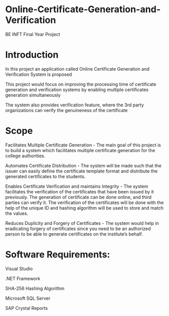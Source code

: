 # Online-Certificate-Generation-and-Verification
BE INFT Final Year Project 

# Introduction

In this project an application called Online Certificate Generation and Verification System is proposed

This project would focus on improving the processing time of certificate generation and verification systems by enabling multiple certificates generation simultaneously

The system also provides verification feature, where the 3rd party organizations can verify the genuineness of the certificate

# Scope

Facilitates Multiple Certificate Generation - The main goal of this project is to build a system which facilitates multiple certificate generation for the college authorities. ​

Automates Certificate Distribution - The system will be made such that the issuer can easily define the certificate template format and distribute the generated certificates to the students. ​

Enables Certificate Verification and maintains Integrity - The system facilitates the verification of the certificates that have been issued by it previously. The generation of certificate can be done online, and third parties can verify it. The verification of the certificates will be done with the help of the unique ID and hashing algorithm will be used to store and match the values. ​

Reduces Duplicity and Forgery of Certificates - The system would help in eradicating forgery of certificates since you need to be an authorized person to be able to generate certificates on the institute’s behalf.​

# Software Requirements: 

Visual Studio

.NET Framework 

SHA-256 Hashing Algorithm 

Microsoft SQL Server 

SAP Crystal Reports
